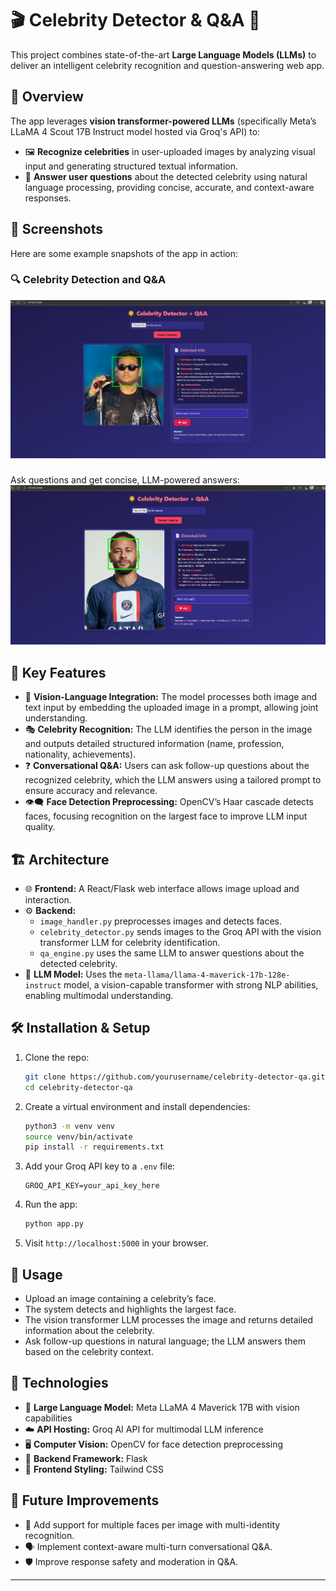 
# 🎬 Celebrity Detector & Q&A 🤖

This project combines state-of-the-art **Large Language Models (LLMs)** to deliver an intelligent celebrity recognition and question-answering web app.

## 🌟 Overview

The app leverages **vision transformer-powered LLMs** (specifically Meta’s LLaMA 4 Scout 17B Instruct model hosted via Groq's API) to:

- 🖼️ **Recognize celebrities** in user-uploaded images by analyzing visual input and generating structured textual information.
- 💬 **Answer user questions** about the detected celebrity using natural language processing, providing concise, accurate, and context-aware responses.

## 📸 Screenshots

Here are some example snapshots of the app in action:

### 🔍 Celebrity Detection and Q&A

![Celebrity Detection Screenshot](images/ar.png)

### 
Ask questions and get concise, LLM-powered answers:
![Celebrity Q&A Screenshot](images/njr.png)



## 🚀 Key Features

- 🤝 **Vision-Language Integration:** The model processes both image and text input by embedding the uploaded image in a prompt, allowing joint understanding.
- 🎭 **Celebrity Recognition:** The LLM identifies the person in the image and outputs detailed structured information (name, profession, nationality, achievements).
- ❓ **Conversational Q&A:** Users can ask follow-up questions about the recognized celebrity, which the LLM answers using a tailored prompt to ensure accuracy and relevance.
- 👁️‍🗨️ **Face Detection Preprocessing:** OpenCV’s Haar cascade detects faces, focusing recognition on the largest face to improve LLM input quality.

## 🏗️ Architecture

- 🌐 **Frontend:** A React/Flask web interface allows image upload and interaction.
- ⚙️ **Backend:**
  - `image_handler.py` preprocesses images and detects faces.
  - `celebrity_detector.py` sends images to the Groq API with the vision transformer LLM for celebrity identification.
  - `qa_engine.py` uses the same LLM to answer questions about the detected celebrity.
- 🤖 **LLM Model:** Uses the `meta-llama/llama-4-maverick-17b-128e-instruct` model, a vision-capable transformer with strong NLP abilities, enabling multimodal understanding.

## 🛠️ Installation & Setup

1. Clone the repo:
   ```bash
   git clone https://github.com/yourusername/celebrity-detector-qa.git
   cd celebrity-detector-qa
   ```

2. Create a virtual environment and install dependencies:

   ```bash
   python3 -m venv venv
   source venv/bin/activate
   pip install -r requirements.txt
   ```
3. Add your Groq API key to a `.env` file:

   ```
   GROQ_API_KEY=your_api_key_here

   ```
4. Run the app:

   ```bash
   python app.py
   ```
5. Visit `http://localhost:5000` in your browser.

## 🎯 Usage

* Upload an image containing a celebrity’s face.
* The system detects and highlights the largest face.
* The vision transformer LLM processes the image and returns detailed information about the celebrity.
* Ask follow-up questions in natural language; the LLM answers them based on the celebrity context.

## 🔧 Technologies

* 🤖 **Large Language Model:** Meta LLaMA 4 Maverick 17B with vision capabilities
* ☁️ **API Hosting:** Groq AI API for multimodal LLM inference
* 🖥️ **Computer Vision:** OpenCV for face detection preprocessing
* 🐍 **Backend Framework:** Flask
* 🎨 **Frontend Styling:** Tailwind CSS

## 🌱 Future Improvements


* 👥 Add support for multiple faces per image with multi-identity recognition.
* 🗣️ Implement context-aware multi-turn conversational Q\&A.
* 🛡️ Improve response safety and moderation in Q\&A.

---

